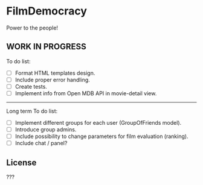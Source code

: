 # FilmDemocracy #

Power to the people!

## WORK IN PROGRESS ##

To do list:
- [ ] Format HTML templates design.
- [ ] Include proper error handling.
- [ ] Create tests.
- [ ] Implement info from Open MDB API in movie-detail view.

- - - -

Long term To do list:
- [ ] Implement different groups for each user (GroupOfFriends model).
- [ ] Introduce group admins.
- [ ] Include possibility to change parameters for film evaluation (ranking).
- [ ] Include chat / panel?

## License ##

???
